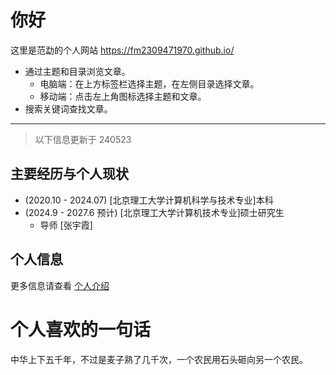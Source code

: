 # 你好

这里是范勐的个人网站 <https://fm2309471970.github.io/>

- 通过主题和目录浏览文章。
    - 电脑端：在上方标签栏选择主题，在左侧目录选择文章。
    - 移动端：点击左上角图标选择主题和文章。
- 搜索关键词查找文章。

---

> 以下信息更新于 240523

## 主要经历与个人现状

- (2020.10 - 2024.07) [北京理工大学计算机科学与技术专业]本科
- (2024.9 - 2027.6 预计) [北京理工大学计算机技术专业]硕士研究生
    - 导师 [张宇霞]


## 个人信息

更多信息请查看 [个人介绍](./ME/introduction.md)


# 个人喜欢的一句话
中华上下五千年，不过是麦子熟了几千次，一个农民用石头砸向另一个农民。